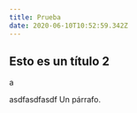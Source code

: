 ```yaml
---
title: Prueba
date: 2020-06-10T10:52:59.342Z
---
```

## Esto es un título 2

a





asdfasdfasdf Un párrafo.
